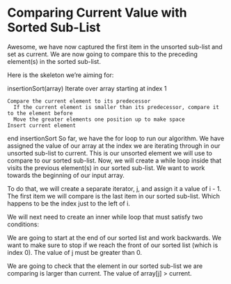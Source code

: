 # Comparing Current Value with Sorted Sub-List

Awesome, we have now captured the first item in the unsorted sub-list and set as current. We are now going to compare this to the preceding element(s) in the sorted sub-list.

Here is the skeleton we’re aiming for:

insertionSort(array)
  Iterate over array starting at index 1

    Compare the current element to its predecessor
      If the current element is smaller than its predecessor, compare it to the element before
      Move the greater elements one position up to make space 
    Insert current element

end insertionSort
So far, we have the for loop to run our algorithm. We have assigned the value of our array at the index we are iterating through in our unsorted sub-list to current. This is our unsorted element we will use to compare to our sorted sub-list. Now, we will create a while loop inside that visits the previous element(s) in our sorted sub-list. We want to work towards the beginning of our input array.

To do that, we will create a separate iterator, j, and assign it a value of i - 1. The first item we will compare is the last item in our sorted sub-list. Which happens to be the index just to the left of i.

We will next need to create an inner while loop that must satisfy two conditions:

We are going to start at the end of our sorted list and work backwards. We want to make sure to stop if we reach the front of our sorted list (which is index 0). The value of j must be greater than 0.

We are going to check that the element in our sorted sub-list we are comparing is larger than current. The value of array[j] > current.
